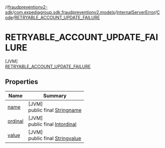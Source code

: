 //[fraudpreventionv2-sdk](../../../../../index.md)/[com.expediagroup.sdk.fraudpreventionv2.models](../../../index.md)/[InternalServerError](../../index.md)/[Code](../index.md)/[RETRYABLE_ACCOUNT_UPDATE_FAILURE](index.md)

# RETRYABLE_ACCOUNT_UPDATE_FAILURE

[JVM]\
[RETRYABLE_ACCOUNT_UPDATE_FAILURE](index.md)

## Properties

| Name | Summary |
|---|---|
| [name](../../../-verification-type/_3_-d-s/index.md#-372974862%2FProperties%2F-173342751) | [JVM]<br>public final [String](https://kotlinlang.org/api/latest/jvm/stdlib/kotlin/-string/index.html)[name](../../../-verification-type/_3_-d-s/index.md#-372974862%2FProperties%2F-173342751) |
| [ordinal](../../../-verification-type/_3_-d-s/index.md#-739389684%2FProperties%2F-173342751) | [JVM]<br>public final [Int](https://kotlinlang.org/api/latest/jvm/stdlib/kotlin/-int/index.html)[ordinal](../../../-verification-type/_3_-d-s/index.md#-739389684%2FProperties%2F-173342751) |
| [value](../-b-a-d_-r-e-q-u-e-s-t/index.md#1982277579%2FProperties%2F-173342751) | [JVM]<br>public final [String](https://kotlinlang.org/api/latest/jvm/stdlib/kotlin/-string/index.html)[value](../-b-a-d_-r-e-q-u-e-s-t/index.md#1982277579%2FProperties%2F-173342751) |
